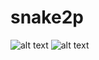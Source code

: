 # snake2p
![alt text](https://i.imgur.com/TaFYkQq.jpg)
![alt text](https://i.imgur.com/BrHTUNl.jpg)
